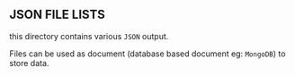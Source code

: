 ## JSON FILE LISTS

this directory contains various `JSON` output.

Files can be used as document (database based document eg: `MongoDB`) to store data.

